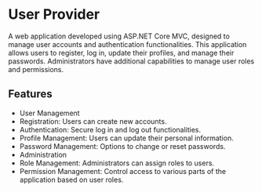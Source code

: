 # User Provider
A web application developed using ASP.NET Core MVC, designed to manage user accounts and authentication functionalities. This application allows users to register, log in, update their profiles, and manage their passwords. Administrators have additional capabilities to manage user roles and permissions.

## Features
- User Management
- Registration: Users can create new accounts.
- Authentication: Secure log in and log out functionalities.
- Profile Management: Users can update their personal information.
- Password Management: Options to change or reset passwords.
- Administration
- Role Management: Administrators can assign roles to users.
- Permission Management: Control access to various parts of the application based on user roles.

